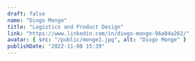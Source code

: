 ```yaml
---
draft: false
name: "Diogo Monge"
title: "Logistics and Product Design"
link: "https://www.linkedin.com/in/diogo-monge-96a04a262/"
avatar: { src: "/public/monge1.jpg", alt: "Diogo Monge" }
publishDate: "2022-11-08 15:39"
---
```

